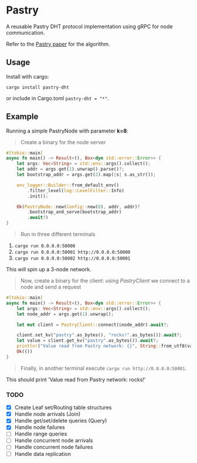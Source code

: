 # Pastry

A reusable Pastry DHT protocol implementation using gRPC for node communication.

Refer to the [Pastry paper](https://rowstron.azurewebsites.net/PAST/pastry.pdf) for the algorithm.

## Usage

Install with cargo:
```
cargo install pastry-dht
```
or include in Cargo.toml `pastry-dht = "*"`.

## Example
Running a simple PastryNode with parameter **k=8**:

> Create a binary for the node server

```rust
#[tokio::main]
async fn main() -> Result<(), Box<dyn std::error::Error>> {
    let args: Vec<String> = std::env::args().collect();
    let addr = args.get(1).unwrap().parse()?;
    let bootstrap_addr = args.get(2).map(|s| s.as_str());

    env_logger::Builder::from_default_env()
        .filter_level(log::LevelFilter::Info)
        .init();

    Ok(PastryNode::new(Config::new(8), addr, addr)?
        .bootstrap_and_serve(bootstrap_addr)
        .await?)
}
```

> Run in three different terminals
  1. `cargo run 0.0.0.0:50000`
  2. `cargo run 0.0.0.0:50001 http://0.0.0.0:50000`
  3. `cargo run 0.0.0.0:50002 http://0.0.0.0:50001`

This will spin up a 3-node network.

> Now, create a binary for the client: using *PastryClient* we connect to a node and send a request
```rust
#[tokio::main]
async fn main() -> Result<(), Box<dyn std::error::Error>> {
    let args: Vec<String> = std::env::args().collect();
    let node_addr = args.get(1).unwrap();

    let mut client = PastryClient::connect(&node_addr).await?;

    client.set_kv("pastry".as_bytes(), "rocks!".as_bytes()).await?;
    let value = client.get_kv("pastry".as_bytes()).await?;
    println!("Value read from Pastry network: {}", String::from_utf8(value.unwrap())?);
    Ok(())
}
```
> Finally, in another terminal execute `cargo run http://0.0.0.0:50001`. 

This should print 'Value read from Pastry network: rocks!'

### TODO
- [x] Create Leaf set/Routing table structures
- [x] Handle node arrivals (Join)
- [x] Handle get/set/delete queries (Query)
- [x] Handle node failures
- [ ] Handle range queries
- [ ] Handle concurrent node arrivals
- [ ] Handle concurrent node failures
- [ ] Handle data replication
